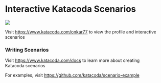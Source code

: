 # Interactive Katacoda Scenarios

[![](http://shields.katacoda.com/katacoda/onkar77/count.svg)](https://www.katacoda.com/onkar77 "Get your profile on Katacoda.com")

Visit https://www.katacoda.com/onkar77 to view the profile and interactive scenarios

### Writing Scenarios
Visit https://www.katacoda.com/docs to learn more about creating Katacoda scenarios

For examples, visit https://github.com/katacoda/scenario-example
